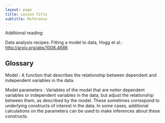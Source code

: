 ```yaml
---
layout: page
title: Lesson Title
subtitle: Reference
---
```



Additional reading:

Data analysis recipes: Fitting a model to data, Hogg et al.:  http://arxiv.org/abs/1008.4686

## Glossary

Model
:   A function that describes the relationship between dependent and
    independent variables in the data.

Model parameters
:   Variables of the model that are neiter dependent variables or independent
    variables in the data, but adjust the relationship between them, as
    described by the model. These sometimes correspond to underlying constructs
    of interest in the data. In some cases, additional calculations on the
    parameters can be used to make inferences about these constructs.
